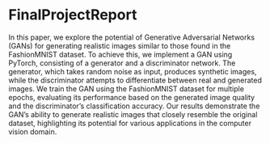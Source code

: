 # FinalProjectReport

In this paper, we explore the potential of Generative Adversarial Networks (GANs)
for generating realistic images similar to those found in the FashionMNIST dataset.
To achieve this, we implement a GAN using PyTorch, consisting of a generator
and a discriminator network. The generator, which takes random noise as input,
produces synthetic images, while the discriminator attempts to differentiate between
real and generated images. We train the GAN using the FashionMNIST dataset
for multiple epochs, evaluating its performance based on the generated image
quality and the discriminator’s classification accuracy. Our results demonstrate
the GAN’s ability to generate realistic images that closely resemble the original
dataset, highlighting its potential for various applications in the computer vision
domain.

